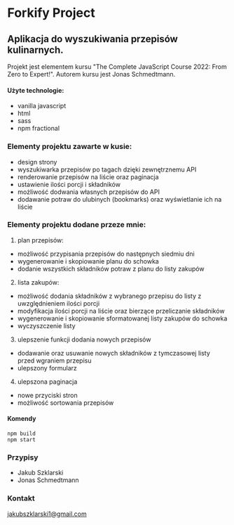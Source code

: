 # Forkify Project

## Aplikacja do wyszukiwania przepisów kulinarnych.

Projekt jest elementem kursu "The Complete JavaScript Course 2022: From Zero to Expert!". Autorem kursu jest Jonas Schmedtmann.

#### Użyte technologie:

- vanilla javascript
- html
- sass
- npm fractional

### Elementy projektu zawarte w kusie:

- design strony
- wyszukiwarka przepisów po tagach dzięki zewnętrznemu API
- renderowanie przepisów na liście oraz paginacja
- ustawienie ilości porcji i składników
- możliwość dodwania własnych przepisów do API
- dodawanie potraw do ulubinych (bookmarks) oraz wyświetlanie ich na liście

### Elementy projektu dodane przeze mnie:

1. plan przepisów:

- możliwość przypisania przepisów do następnych siedmiu dni
- wygenerowanie i skopiowanie planu do schowka
- dodanie wszystkich składników potraw z planu do listy zakupów

2. lista zakupów:

- możliwość dodania składników z wybranego przepisu do listy z uwzględnieniem ilości porcji
- modyfikacja ilości porcji na liście oraz bierzące przeliczanie składników
- wygenerowanie i skopiowanie sformatowanej listy zakupów do schowka
- wyczyszczenie listy

3. ulepszenie funkcji dodania nowych przepisów

- dodawanie oraz usuwanie nowych składników z tymczasowej listy przed wgraniem przepisu
- ulepszony formularz

4. ulepszona paginacja

- nowe przyciski stron
- możliwość sortowania przepisów

#### Komendy

```
npm build
npm start
```

### Przypisy

- Jakub Szklarski
- Jonas Schmedtmann

### Kontakt

jakubszklarski1@gmail.com
